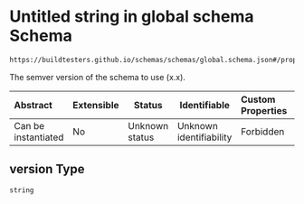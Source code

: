 # Untitled string in global schema Schema

```txt
https://buildtesters.github.io/schemas/schemas/global.schema.json#/properties/version
```

The semver version of the schema to use (x.x).


| Abstract            | Extensible | Status         | Identifiable            | Custom Properties | Additional Properties | Access Restrictions | Defined In                                                               |
| :------------------ | ---------- | -------------- | ----------------------- | :---------------- | --------------------- | ------------------- | ------------------------------------------------------------------------ |
| Can be instantiated | No         | Unknown status | Unknown identifiability | Forbidden         | Allowed               | none                | [global.schema.json\*](../out/global.schema.json "open original schema") |

## version Type

`string`
